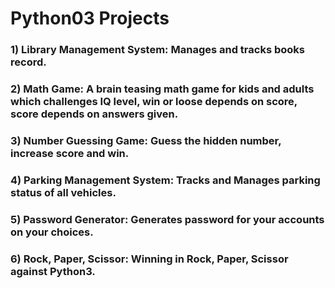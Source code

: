 # Python03 Projects

### 1) Library Management System: Manages and tracks books record.

### 2) Math Game: A brain teasing math game for kids and adults which challenges IQ level, win or loose depends on score, score depends on answers given.

### 3) Number Guessing Game: Guess the hidden number, increase score and win.

### 4) Parking Management System: Tracks and Manages parking status of all vehicles.

### 5) Password Generator: Generates password for your accounts on your choices.

### 6) Rock, Paper, Scissor: Winning in Rock, Paper, Scissor against Python3.
